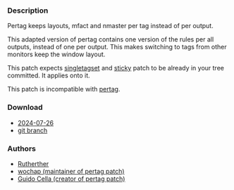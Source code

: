 ### Description
Pertag keeps layouts, mfact and nmaster per tag
instead of per output.

This adapted version of pertag contains one version of
the rules per all outputs, instead of one per output.
This makes switching to tags from other monitors keep
the window layout.

This patch expects [singletagset](https://codeberg.org/dwl/dwl-patches/src/branch/main/patches/singletagset) and [sticky](https://codeberg.org/dwl/dwl-patches/src/branch/main/patches/sticky)
patch to be already in your tree committed. It applies onto it.

This patch is incompatible with [pertag](https://codeberg.org/dwl/dwl-patches/src/branch/main/patches/pertag).

### Download
- [2024-07-26](https://codeberg.org/dwl/dwl-patches/raw/branch/main/patches/singletagset-pertag/singletagset-pertag.patch)
- [git branch](https://codeberg.org/Rutherther/dwl/src/branch/v0.7/singletagset-pertag)

### Authors
- [Rutherther](https://codeberg.org/Rutherther)
- [wochap (maintainer of pertag patch)](https://codeberg.org/wochap)
- [Guido Cella (creator of pertag patch)](https://codeberg.org/guidocella)
